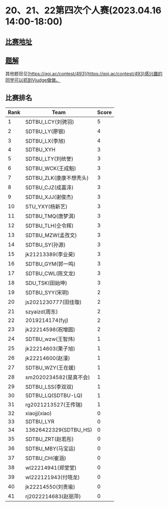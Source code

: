 # 20、21、22第四次个人赛(2023.04.16 14:00-18:00)

## [比赛地址](https://vjudge.net/contest/552923)

## [题解](https://zhuanlan.zhihu.com/p/356266764)
其他题目见[https://qoj.ac/contest/493](https://qoj.ac/contest/493)感兴趣的同学可以抓到Vjudge做做。

## 比赛排名
| Rank | Team                    | Score |
| ---- | ----------------------- | ----- |
| 1    | SDTBU_LCY(刘骋羽)       | 5     |
| 2    | SDTBU_LY(廖银)          | 4     |
| 3    | SDTBU_LX(李旭)          | 4     |
| 4    | SDTBU_XYH               | 3     |
| 5    | SDTBU_LTY(刘统誉)       | 3     |
| 6    | SDTBU_WCK(王成魁)       | 3     |
| 7    | SDTBU_ZLK(康康不想秃头) | 3     |
| 8    | SDTBU_CJZ(成嘉泽)       | 3     |
| 9    | SDTBU_XJJ(谢俊杰)       | 3     |
| 10   | STU_YXY(杨新艺)         | 3     |
| 11   | SDTBU_TMQ(唐梦淇)       | 3     |
| 12   | SDTBU_TLH(仝令辉)       | 3     |
| 13   | SDTBU_MZW(孟孜文)       | 3     |
| 14   | SDTBU_SY(孙源)          | 3     |
| 15   | jk21213389(李业昊)      | 3     |
| 16   | SDTBU_GYM(郭一鸣)       | 3     |
| 17   | SDTBU_CWL(陈文龙)       | 3     |
| 18   | SDU_TSK(田始坤)         | 3     |
| 19   | SDTBU_SYY(宋玥)         | 2     |
| 20   | js2021230777(田佳璇)    | 2     |
| 21   | szyaizd(周东)           | 2     |
| 22   | 2019214174(fyj)         | 2     |
| 23   | jk22214598(祝增圆)      | 2     |
| 24   | SDTBU_wzw(王智炜)       | 1     |
| 25   | jk22214603(栗子旭)      | 1     |
| 26   | jk22214600(赵潼)        | 1     |
| 27   | SDTBU_WZY(王在媛)       | 1     |
| 28   | sm2020234582(是真不会)  | 1     |
| 29   | SDTBU_LSS(李双双)       | 1     |
| 30   | SDTBU_LQ(SDTBU-LQ)      | 1     |
| 31   | rg2021213527(王传瑞)    | 1     |
| 32   | xiaojj(xiao)            | 0     |
| 33   | SDTBU_LYR               | 0     |
| 34   | 13626422329(SDTBU_HS)   | 0     |
| 35   | SDTBU_ZRT(赵若彤)       | 0     |
| 36   | SDTBU_MBY(马宝运)       | 0     |
| 37   | SDTBU_CH(崔涵)          | 0     |
| 38   | wl22214941(郑堂堂)      | 0     |
| 39   | wl222121943(付晓龙)     | 0     |
| 40   | jk22214550(刘贵瑜)      | 0     |
| 41   | rj2022214683(赵丽萍)    | 0     |
